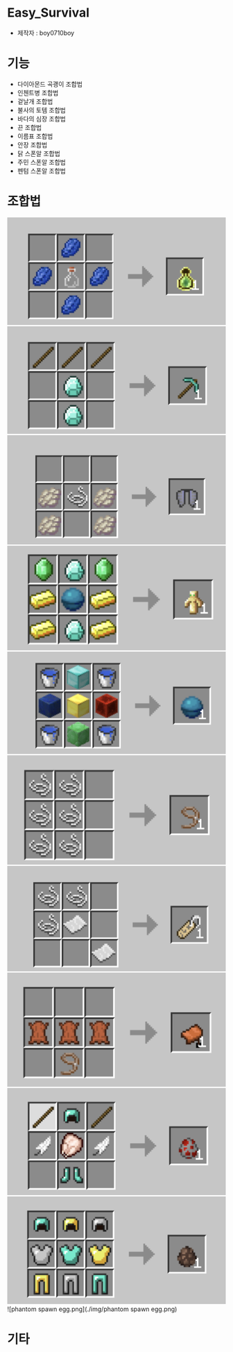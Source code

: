 # Easy_Survival
- 제작자 : boy0710boy  

# 기능

- 다이아몬드 곡괭이 조합법
- 인첸트병 조합법
- 겉날개 조합법
- 불사의 토템 조합법
- 바다의 심장 조합법
- 끈 조합법
- 이름표 조합법
- 안장 조합법
- 닭 스폰알 조합법
- 주민 스폰알 조합법
- 펜텀 스폰알 조합법

# 조합법

![experience_bottle.png](./img/experience_bottle.png)
![diamond_pickexe.png](./img/diamond_pickexe.png)
![elytra.png](./img/elytra.png)
![totem.png](./img/totem.png)
![heart_of_the_sea.png](./img/heart_of_the_sea.png)
![lead.png](./img/lead.png)
![nameteg.png](./img/nameteg.png)
![saddle.png](./img/saddle.png)
![chicken_spawn_egg.png](./img/chicken_spawn_egg.png)
![villager_spawn_egg.png](./img/villager_spawn_egg.png)
![phantom spawn egg.png](./img/phantom spawn egg.png)

# 기타

